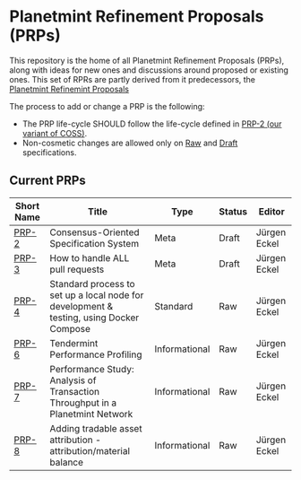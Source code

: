 # Planetmint Refinement Proposals (PRPs)

This repository is the home of all Planetmint Refinement Proposals (PRPs), along with ideas for new ones and discussions around proposed or existing ones. This set of RPRs are partly derived from it predecessors, the [Planetmint Refinemint Proposals](https://github.com/planetmint/PRPs)

The process to add or change a PRP is the following:

- The PRP life-cycle SHOULD follow the life-cycle defined in [PRP-2 (our variant of COSS)](./2).
- Non-cosmetic changes are allowed only on [Raw](./2#raw-PRPs) and [Draft](./2#draft-PRPs) specifications.

## Current PRPs

Short Name   | Title                                                         | Type     | Status     | Editor
-------------|---------------------------------------------------------------|----------|------------|-------
[PRP-2](2)   | Consensus-Oriented Specification System                       | Meta     | Draft      | Jürgen Eckel
[PRP-3](3)   | How to handle ALL pull requests                               | Meta     | Draft      | Jürgen Eckel
[PRP-4](4)   | Standard process to set up a local node for development & testing, using Docker Compose | Standard | Raw | Jürgen Eckel
[PRP-6](6)   | Tendermint Performance Profiling                              | Informational | Raw   | Jürgen Eckel
[PRP-7](7)   | Performance Study: Analysis of Transaction Throughput in a Planetmint Network | Informational | Raw        | Jürgen Eckel
[PRP-8](8)   | Adding tradable asset attribution - attribution/material balance| Informational | Raw        | Jürgen Eckel


